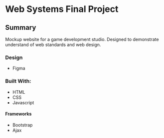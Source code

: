 # Web Systems Final Project

## Summary
Mockup website for a game development studio. Designed to demonstrate understand of web standards and web design.

### Design
* Figma

### Built With:
* HTML
* CSS
* Javascript

#### Frameworks
* Bootstrap
* Ajax
